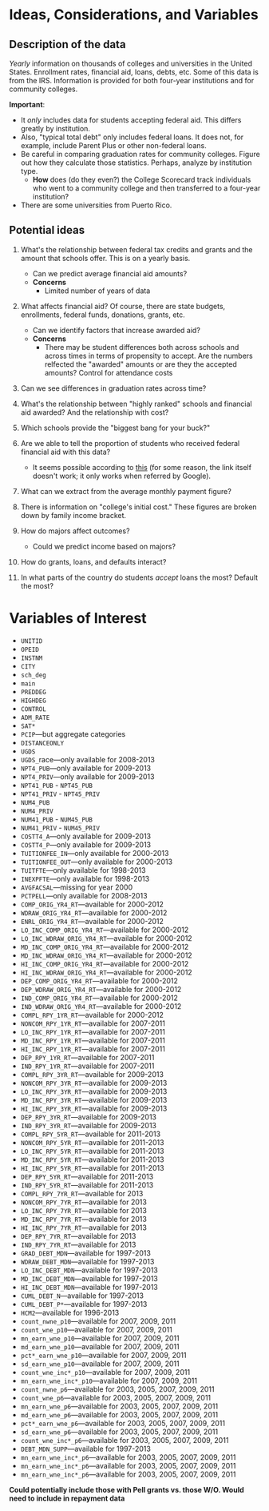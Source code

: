 # Ideas, Considerations, and Variables

## Description of the data

*Yearly* information on thousands of colleges and universities in the United
States. Enrollment rates, financial aid, loans, debts, etc. Some of this data
is from the IRS. Information is provided for both four-year institutions and
for community colleges.

**Important**:

* It *only* includes data for students accepting federal aid. This
  differs greatly by institution.
* Also, "typical total debt" only includes federal loans. It does not, for
  example, include Parent Plus or other non-federal loans.
* Be careful in comparing graduation rates for community colleges. Figure out
  how they calculate those statistics. Perhaps, analyze by institution type.
    * **How** does (do they even?) the College Scorecard track individuals who
      went to a community college and then transferred to a four-year
      institution?
* There are some universities from Puerto Rico.

## Potential ideas

1. What's the relationship between federal tax credits and grants and the
   amount that schools offer. This is on a yearly basis.

    * Can we predict average financial aid amounts?
    * **Concerns**
        * Limited number of years of data

2. What affects financial aid? Of course, there are state budgets, enrollments,
   federal funds, donations, grants, etc.

    * Can we identify factors that increase awarded aid?
    * **Concerns**
        * There may be student differences both across schools and across times
          in terms of propensity to accept. Are the numbers relfected the
          "awarded" amounts or are they the accepted amounts? Control for
          attendance costs

3. Can we see differences in graduation rates across time?

4. What's the relationship between "highly ranked" schools and financial aid
   awarded? And the relationship with cost?

5. Which schools provide the "biggest bang for your buck?"

6. Are we able to tell the proportion of students who received federal
   financial aid with this data?

    * It seems possible according to
      [this](http://www.readingeagle.com/news/article/crunching-college-data-college-scorecard-gets-graded-by-berks-universities)
      (for some reason, the link itself doesn't work; it only works when
      referred by Google).

7. What can we extract from the average monthly payment figure?

8. There is information on "college's initial cost." These figures are broken
   down by family income bracket.

9. How do majors affect outcomes?

    * Could we predict income based on majors?

10. How do grants, loans, and defaults interact?

11. In what parts of the country do students *accept* loans the most? Default
    the most?

# Variables of Interest

* `UNITID`
* `OPEID`
* `INSTNM`
* `CITY`
* `sch_deg`
* `main`
* `PREDDEG`
* `HIGHDEG`
* `CONTROL`
* `ADM_RATE`
* `SAT*`
* `PCIP`&mdash;but aggregate categories
* `DISTANCEONLY`
* `UGDS`
* `UGDS_`race&mdash;only available for 2008-2013
* `NPT4_PUB`&mdash;only available for 2009-2013
* `NPT4_PRIV`&mdash;only available for 2009-2013
* `NPT41_PUB` - `NPT45_PUB`
* `NPT41_PRIV` - `NPT45_PRIV`
* `NUM4_PUB`
* `NUM4_PRIV`
* `NUM41_PUB` - `NUM45_PUB`
* `NUM41_PRIV` - `NUM45_PRIV`
* `COSTT4_A`&mdash;only available for 2009-2013
* `COSTT4_P`&mdash;only available for 2009-2013
* `TUITIONFEE_IN`&mdash;only available for 2000-2013
* `TUITIONFEE_OUT`&mdash;only available for 2000-2013
* `TUITFTE`&mdash;only available for 1998-2013
* `INEXPFTE`&mdash;only available for 1998-2013
* `AVGFACSAL`&mdash;missing for year 2000
* `PCTPELL`&mdash;only available for 2008-2013
* `COMP_ORIG_YR4_RT`&mdash;available for 2000-2012
* `WDRAW_ORIG_YR4_RT`&mdash;available for 2000-2012
* `ENRL_ORIG_YR4_RT`&mdash;available for 2000-2012
* `LO_INC_COMP_ORIG_YR4_RT`&mdash;available for 2000-2012
* `LO_INC_WDRAW_ORIG_YR4_RT`&mdash;available for 2000-2012
* `MD_INC_COMP_ORIG_YR4_RT`&mdash;available for 2000-2012
* `MD_INC_WDRAW_ORIG_YR4_RT`&mdash;available for 2000-2012
* `HI_INC_COMP_ORIG_YR4_RT`&mdash;available for 2000-2012
* `HI_INC_WDRAW_ORIG_YR4_RT`&mdash;available for 2000-2012
* `DEP_COMP_ORIG_YR4_RT`&mdash;available for 2000-2012
* `DEP_WDRAW_ORIG_YR4_RT`&mdash;available for 2000-2012
* `IND_COMP_ORIG_YR4_RT`&mdash;available for 2000-2012
* `IND_WDRAW_ORIG_YR4_RT`&mdash;available for 2000-2012
* `COMPL_RPY_1YR_RT`&mdash;available for 2000-2012
* `NONCOM_RPY_1YR_RT`&mdash;available for 2007-2011
* `LO_INC_RPY_1YR_RT`&mdash;available for 2007-2011
* `MD_INC_RPY_1YR_RT`&mdash;available for 2007-2011
* `HI_INC_RPY_1YR_RT`&mdash;available for 2007-2011
* `DEP_RPY_1YR_RT`&mdash;available for 2007-2011
* `IND_RPY_1YR_RT`&mdash;available for 2007-2011
* `COMPL_RPY_3YR_RT`&mdash;available for 2009-2013
* `NONCOM_RPY_3YR_RT`&mdash;available for 2009-2013
* `LO_INC_RPY_3YR_RT`&mdash;available for 2009-2013
* `MD_INC_RPY_3YR_RT`&mdash;available for 2009-2013
* `HI_INC_RPY_3YR_RT`&mdash;available for 2009-2013
* `DEP_RPY_3YR_RT`&mdash;available for 2009-2013
* `IND_RPY_3YR_RT`&mdash;available for 2009-2013
* `COMPL_RPY_5YR_RT`&mdash;available for 2011-2013
* `NONCOM_RPY_5YR_RT`&mdash;available for 2011-2013
* `LO_INC_RPY_5YR_RT`&mdash;available for 2011-2013
* `MD_INC_RPY_5YR_RT`&mdash;available for 2011-2013
* `HI_INC_RPY_5YR_RT`&mdash;available for 2011-2013
* `DEP_RPY_5YR_RT`&mdash;available for 2011-2013
* `IND_RPY_5YR_RT`&mdash;available for 2011-2013
* `COMPL_RPY_7YR_RT`&mdash;available for 2013
* `NONCOM_RPY_7YR_RT`&mdash;available for 2013
* `LO_INC_RPY_7YR_RT`&mdash;available for 2013
* `MD_INC_RPY_7YR_RT`&mdash;available for 2013
* `HI_INC_RPY_7YR_RT`&mdash;available for 2013
* `DEP_RPY_7YR_RT`&mdash;available for 2013
* `IND_RPY_7YR_RT`&mdash;available for 2013
* `GRAD_DEBT_MDN`&mdash;available for 1997-2013
* `WDRAW_DEBT_MDN`&mdash;available for 1997-2013
* `LO_INC_DEBT_MDN`&mdash;available for 1997-2013
* `MD_INC_DEBT_MDN`&mdash;available for 1997-2013
* `HI_INC_DEBT_MDN`&mdash;available for 1997-2013
* `CUML_DEBT_N`&mdash;available for 1997-2013
* `CUML_DEBT_P*`&mdash;available for 1997-2013
* `HCM2`&mdash;available for 1996-2013
* `count_nwne_p10`&mdash;available for 2007, 2009, 2011
* `count_wne_p10`&mdash;available for 2007, 2009, 2011
* `mn_earn_wne_p10`&mdash;available for 2007, 2009, 2011
* `md_earn_wne_p10`&mdash;available for 2007, 2009, 2011
* `pct*_earn_wne_p10`&mdash;available for 2007, 2009, 2011
* `sd_earn_wne_p10`&mdash;available for 2007, 2009, 2011
* `count_wne_inc*_p10`&mdash;available for 2007, 2009, 2011
* `mn_earn_wne_inc*_p10`&mdash;available for 2007, 2009, 2011
* `count_nwne_p6`&mdash;available for 2003, 2005, 2007, 2009, 2011
* `count_wne_p6`&mdash;available for 2003, 2005, 2007, 2009, 2011
* `mn_earn_wne_p6`&mdash;available for 2003, 2005, 2007, 2009, 2011
* `md_earn_wne_p6`&mdash;available for 2003, 2005, 2007, 2009, 2011
* `pct*_earn_wne_p6`&mdash;available for 2003, 2005, 2007, 2009, 2011
* `sd_earn_wne_p6`&mdash;available for 2003, 2005, 2007, 2009, 2011
* `count_wne_inc*_p6`&mdash;available for 2003, 2005, 2007, 2009, 2011
* `DEBT_MDN_SUPP`&mdash;available for 1997-2013
* `mn_earn_wne_inc*_p6`&mdash;available for 2003, 2005, 2007, 2009, 2011
* `mn_earn_wne_inc*_p6`&mdash;available for 2003, 2005, 2007, 2009, 2011
* `mn_earn_wne_inc*_p6`&mdash;available for 2003, 2005, 2007, 2009, 2011


**Could potentially include those with Pell grants vs. those W/O. Would need to
include in repayment data**
